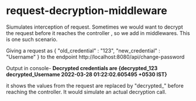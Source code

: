 # request-decryption-middleware

Siumulates interception of request.
Sometimes we would want to decrypt the request before it reaches the controller , so we add in middlewares. This is one such scenario.

Giving a request as 
{
    "old_credential" : "123",
    "new_credential" : "Username"
}
to the endpoint 
http://localhost:8080/api/change-password

Output in console-
**Decrypted credentials are  {decrypted_123 decrypted_Username 2022-03-28 01:22:02.605495 +0530 IST}**

it shows the values from the request are replaced by "decrypted_" before reaching the controller. It would simulate an actual decryption call.
